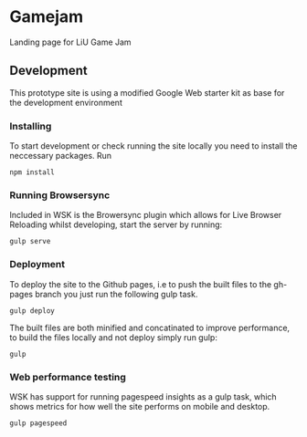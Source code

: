 # Gamejam
Landing page for LiU Game Jam

## Development
This prototype site is using a modified Google Web starter kit as base for the development environment

### Installing
To start development or check running the site locally you need to install the neccessary packages. Run

```
npm install
```

### Running Browsersync
Included in WSK is the Browersync plugin which allows for Live Browser Reloading whilst developing, start the server by running:

```
gulp serve
```

### Deployment
To deploy the site to the Github pages, i.e to push the built files to the gh-pages branch you just run the following gulp task.

```
gulp deploy
```

The built files are both minified and concatinated to improve performance, to build the files locally and not deploy simply run gulp:

```
gulp
```

### Web performance testing
WSK has support for running pagespeed insights as a gulp task, which shows metrics for how well the site performs on mobile and desktop. 

```
gulp pagespeed
```

